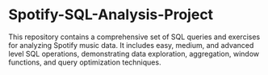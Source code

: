 # Spotify-SQL-Analysis-Project
This repository contains a comprehensive set of SQL queries and exercises for analyzing Spotify music data. It includes easy, medium, and advanced level SQL operations, demonstrating data exploration, aggregation, window functions, and query optimization techniques.

